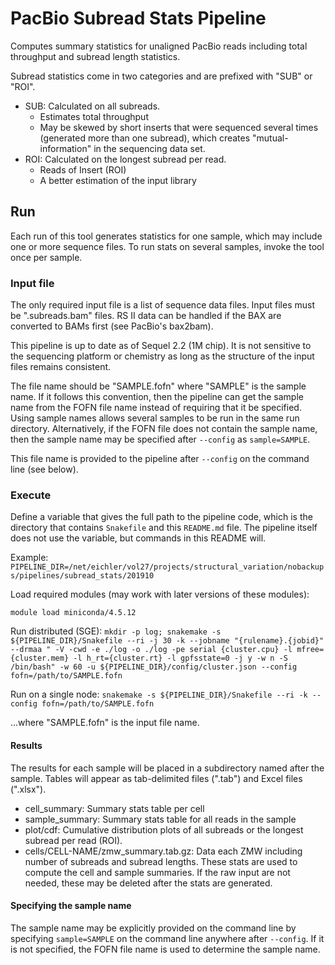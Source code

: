 # PacBio Subread Stats Pipeline #

Computes summary statistics for unaligned PacBio reads including total throughput and subread length statistics.

Subread statistics come in two categories and are prefixed with "SUB" or "ROI".

* SUB: Calculated on all subreads.
  * Estimates total throughput
  * May be skewed by short inserts that were sequenced several times (generated more than one subread), which creates
    "mutual-information" in the sequencing data set. 
* ROI: Calculated on the longest subread per read.
  * Reads of Insert (ROI)
  * A better estimation of the input library


## Run ##

Each run of this tool generates statistics for one sample, which may include one or more sequence files. To run stats
on several samples, invoke the tool once per sample.

### Input file ###

The only required input file is a list of sequence data files. Input files must be ".subreads.bam" files. RS II data
can be handled if the BAX are converted to BAMs first (see PacBio's bax2bam).

This pipeline is up to date as of Sequel 2.2 (1M chip). It is not sensitive to the sequencing platform or chemistry
as long as the structure of the input files remains consistent.

The file name should be "SAMPLE.fofn" where "SAMPLE" is the sample name. If it follows this convention, then the
pipeline can get the sample name from the FOFN file name instead of requiring that it be specified. Using sample names
allows several samples to be run in the same run directory. Alternatively, if the FOFN file does not contain the sample
name, then the sample name may be specified after `--config` as `sample=SAMPLE`.

This file name is provided to the pipeline after `--config` on the command line (see below).

### Execute ###

Define a variable that gives the full path to the pipeline code, which is the directory that contains `Snakefile`
and this `README.md` file. The pipeline itself does not use the variable, but commands in this README will.

Example:
`PIPELINE_DIR=/net/eichler/vol27/projects/structural_variation/nobackups/pipelines/subread_stats/201910`

Load required modules (may work with later versions of these modules):
```
module load miniconda/4.5.12
```

Run distributed (SGE):
`mkdir -p log; snakemake -s ${PIPELINE_DIR}/Snakefile --ri -j 30 -k --jobname "{rulename}.{jobid}" --drmaa " -V -cwd -e ./log -o ./log -pe serial {cluster.cpu} -l mfree={cluster.mem} -l h_rt={cluster.rt} -l gpfsstate=0 -j y -w n -S /bin/bash" -w 60 -u ${PIPELINE_DIR}/config/cluster.json --config fofn=/path/to/SAMPLE.fofn`

Run on a single node:
`snakemake -s ${PIPELINE_DIR}/Snakefile --ri -k --config fofn=/path/to/SAMPLE.fofn`

...where "SAMPLE.fofn" is the input file name.

#### Results ####

The results for each sample will be placed in a subdirectory named after the sample. Tables will appear as
tab-delimited files (".tab") and Excel files (".xlsx").

* cell_summary: Summary stats table per cell
* sample_summary: Summary stats table for all reads in the sample
* plot/cdf: Cumulative distribution plots of all subreads or the longest subread per read (ROI).
* cells/CELL-NAME/zmw_summary.tab.gz: Data each ZMW including number of subreads and subread lengths. These stats are
  used to compute the cell and sample summaries. If the raw input are not needed, these may be deleted after the stats
  are generated.


#### Specifying the sample name ####

The sample name may be explicitly provided on the command line by specifying `sample=SAMPLE` on the command line
anywhere after `--config`. If it is not specified, the FOFN file name is used to determine the sample name.


